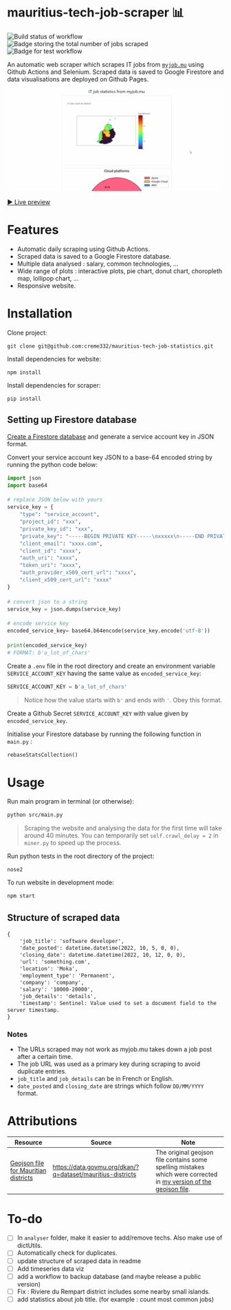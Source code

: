 # mauritius-tech-job-scraper 📊 
![Build status of workflow](https://github.com/creme332/mauritius-tech-job-statistics/actions/workflows/scrape.yml/badge.svg)
![Badge storing the total number of jobs scraped](https://img.shields.io/badge/Total%20jobs%20scraped-1686-orange)
![Badge for test workflow](https://github.com/creme332/mauritius-tech-job-statistics/actions/workflows/test.yml/badge.svg)

An automatic web scraper which scrapes IT jobs from [`myjob.mu`](https://www.myjob.mu/) using Github Actions and Selenium. Scraped data is saved to Google Firestore and data visualisations are deployed on Github Pages. 

![GIF of visualised data](website.gif)

[▶ Live preview](https://creme332.github.io/mauritius-tech-job-statistics/dist/)
  
# Features
- Automatic daily scraping using Github Actions.
- Scraped data is saved to a Google Firestore database.
- Multiple data analysed : salary, common technologies, ...
- Wide range of plots : interactive plots, pie chart, donut chart, choropleth map, lollipop chart, ... 
- Responsive website.

# Installation
Clone project:
```
git clone git@github.com:creme332/mauritius-tech-job-statistics.git
```
Install dependencies for website:
```
npm install
```
Install dependencies for scraper:
```
pip install
```
## Setting up Firestore database 
[Create a Firestore database](https://firebase.google.com/docs/firestore/quickstart#create) and generate a service account key in JSON format.

Convert your service account key JSON to a base-64 encoded string by running the python code below:

```python
import json
import base64

# replace JSON below with yours
service_key = {
    "type": "service_account",
    "project_id": "xxx",
    "private_key_id": "xxx",
    "private_key": "-----BEGIN PRIVATE KEY-----\nxxxxx\n-----END PRIVATE KEY-----\n",
    "client_email": "xxxx.com",
    "client_id": "xxxx",
    "auth_uri": "xxxx",
    "token_uri": "xxxx",
    "auth_provider_x509_cert_url": "xxxx",
    "client_x509_cert_url": "xxxx"
}

# convert json to a string
service_key = json.dumps(service_key)

# encode service key
encoded_service_key= base64.b64encode(service_key.encode('utf-8'))

print(encoded_service_key)
# FORMAT: b'a_lot_of_chars'
```

Create a `.env` file in the root directory and create an environment variable `SERVICE_ACCOUNT_KEY` having the same value as `encoded_service_key`:
```js
SERVICE_ACCOUNT_KEY = b'a_lot_of_chars'
```
> Notice how the value starts with `b'` and ends with `'`. Obey this format.

Create a Github Secret `SERVICE_ACCOUNT_KEY` with value given by `encoded_service_key`.

Initialise your Firestore database by running the following function in `main.py` :
```python
rebaseStatsCollection()
```

# Usage
Run main program in terminal (or otherwise):
```sh
python src/main.py
```
> Scraping the website and analysing the data for the first time will take around 40 minutes. You can temporarily set  `self.crawl_delay = 2` in `miner.py` to speed up the process.

Run python tests in the root directory of the project:
```
nose2
```

To run website in development mode:
```sh
npm start
```

## Structure of scraped data
```
{
	'job_title': 'software developer',
	'date_posted': datetime.datetime(2022, 10, 5, 0, 0),
	'closing_date': datetime.datetime(2022, 10, 12, 0, 0),
	'url': 'something.com',
	'location': 'Moka',
	'employment_type': 'Permanent',
	'company': 'company',
	'salary': '10000-20000',
	'job_details': 'details',
	'timestamp': Sentinel: Value used to set a document field to the server timestamp.
}
```

### Notes
- The URLs scraped may not work as myjob.mu takes down a job post after a certain time. 
- The job URL was used as a primary key during scraping to avoid duplicate entries.
- `job_title` and `job_details` can be in French or English. 
- `date_posted` and `closing_date` are strings which follow `DD/MM/YYYY` format.

# Attributions

Resource | Source | Note
---|---| ---|
[Geojson file for Mauritian districts](data/mauritius-districts-geojson.json) | https://data.govmu.org/dkan/?q=dataset/mauritius-districts | The original geojson file contains some spelling mistakes which were corrected in [my version of the geojson file](data/mauritius-districts-geojson.json).

# To-do 
- [ ] In `analyser` folder, make it easier to add/remove techs. Also make use of dictUtils.
- [ ] Automatically check for duplicates.
- [ ] update structure of scraped data in readme
- [ ] Add timeseries data viz
- [ ] add a workflow to backup database (and maybe release a public version)
- [ ] Fix : Riviere du Rempart district includes some nearby small islands.
- [ ] add statistics about job title. (for example : count most common jobs)